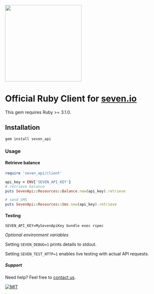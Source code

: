 <img src="https://www.seven.io/wp-content/uploads/Logo.svg" width="250" />

# Official Ruby Client for [seven.io](https://www.seven.io/)
This gem requires Ruby >= 3.1.0.

## Installation

```gem install seven_api```

### Usage

#### Retrieve balance

```ruby
require 'seven_api/client'

api_key = ENV['SEVEN_API_KEY']
# retrieve balance
puts SevenApi::Resources::Balance.new(api_key).retrieve

# send SMS
puts SevenApi::Resources::Sms.new(api_key).retrieve
```

#### Testing

```shell
SEVEN_API_KEY=MySevenApiKey bundle exec rspec
```

*Optional environment variables*

Setting ```SEVEN_DEBUG=1``` prints details to stdout.

Setting ```SEVEN_TEST_HTTP=1``` enables live testing with actual API requests.

##### Support

Need help? Feel free to [contact us](https://www.seven.io/en/company/contact/).

[![MIT](https://img.shields.io/badge/License-MIT-teal.svg)](LICENSE)
